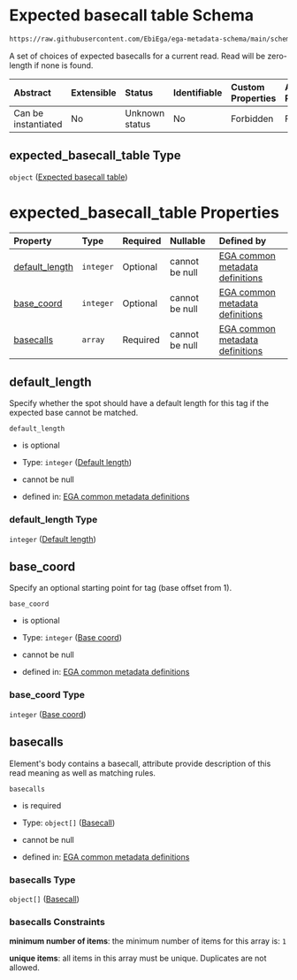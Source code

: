 # Expected basecall table Schema

```txt
https://raw.githubusercontent.com/EbiEga/ega-metadata-schema/main/schemas/EGA.common-definitions.json#/definitions/spot_descriptor/items/properties/read_specs/items/properties/expected_basecall_table
```

A set of choices of expected basecalls for a current read. Read will be zero-length if none is found.

| Abstract            | Extensible | Status         | Identifiable | Custom Properties | Additional Properties | Access Restrictions | Defined In                                                                                           |
| :------------------ | :--------- | :------------- | :----------- | :---------------- | :-------------------- | :------------------ | :--------------------------------------------------------------------------------------------------- |
| Can be instantiated | No         | Unknown status | No           | Forbidden         | Forbidden             | none                | [EGA.common-definitions.json\*](../../../schemas/EGA.common-definitions.json "open original schema") |

## expected\_basecall\_table Type

`object` ([Expected basecall table](ega-12-definitions-spot-descriptor-spot-decode-spec-properties-read-specs-read-spec-properties-expected-basecall-table.md))

# expected\_basecall\_table Properties

| Property                           | Type      | Required | Nullable       | Defined by                                                                                                                                                                                                                                                                                                                                                                                                                 |
| :--------------------------------- | :-------- | :------- | :------------- | :------------------------------------------------------------------------------------------------------------------------------------------------------------------------------------------------------------------------------------------------------------------------------------------------------------------------------------------------------------------------------------------------------------------------- |
| [default\_length](#default_length) | `integer` | Optional | cannot be null | [EGA common metadata definitions](ega-12-definitions-spot-descriptor-spot-decode-spec-properties-read-specs-read-spec-properties-expected-basecall-table-properties-default-length.md "https://raw.githubusercontent.com/EbiEga/ega-metadata-schema/main/schemas/EGA.common-definitions.json#/definitions/spot_descriptor/items/properties/read_specs/items/properties/expected_basecall_table/properties/default_length") |
| [base\_coord](#base_coord)         | `integer` | Optional | cannot be null | [EGA common metadata definitions](ega-12-definitions-spot-descriptor-spot-decode-spec-properties-read-specs-read-spec-properties-expected-basecall-table-properties-base-coord.md "https://raw.githubusercontent.com/EbiEga/ega-metadata-schema/main/schemas/EGA.common-definitions.json#/definitions/spot_descriptor/items/properties/read_specs/items/properties/expected_basecall_table/properties/base_coord")         |
| [basecalls](#basecalls)            | `array`   | Required | cannot be null | [EGA common metadata definitions](ega-12-definitions-spot-descriptor-spot-decode-spec-properties-read-specs-read-spec-properties-expected-basecall-table-properties-basecalls-array.md "https://raw.githubusercontent.com/EbiEga/ega-metadata-schema/main/schemas/EGA.common-definitions.json#/definitions/spot_descriptor/items/properties/read_specs/items/properties/expected_basecall_table/properties/basecalls")     |

## default\_length

Specify whether the spot should have a default length for this tag if the expected base cannot be matched.

`default_length`

*   is optional

*   Type: `integer` ([Default length](ega-12-definitions-spot-descriptor-spot-decode-spec-properties-read-specs-read-spec-properties-expected-basecall-table-properties-default-length.md))

*   cannot be null

*   defined in: [EGA common metadata definitions](ega-12-definitions-spot-descriptor-spot-decode-spec-properties-read-specs-read-spec-properties-expected-basecall-table-properties-default-length.md "https://raw.githubusercontent.com/EbiEga/ega-metadata-schema/main/schemas/EGA.common-definitions.json#/definitions/spot_descriptor/items/properties/read_specs/items/properties/expected_basecall_table/properties/default_length")

### default\_length Type

`integer` ([Default length](ega-12-definitions-spot-descriptor-spot-decode-spec-properties-read-specs-read-spec-properties-expected-basecall-table-properties-default-length.md))

## base\_coord

Specify an optional starting point for tag (base offset from 1).

`base_coord`

*   is optional

*   Type: `integer` ([Base coord](ega-12-definitions-spot-descriptor-spot-decode-spec-properties-read-specs-read-spec-properties-expected-basecall-table-properties-base-coord.md))

*   cannot be null

*   defined in: [EGA common metadata definitions](ega-12-definitions-spot-descriptor-spot-decode-spec-properties-read-specs-read-spec-properties-expected-basecall-table-properties-base-coord.md "https://raw.githubusercontent.com/EbiEga/ega-metadata-schema/main/schemas/EGA.common-definitions.json#/definitions/spot_descriptor/items/properties/read_specs/items/properties/expected_basecall_table/properties/base_coord")

### base\_coord Type

`integer` ([Base coord](ega-12-definitions-spot-descriptor-spot-decode-spec-properties-read-specs-read-spec-properties-expected-basecall-table-properties-base-coord.md))

## basecalls

Element's body contains a basecall, attribute provide description of this read meaning as well as matching rules.

`basecalls`

*   is required

*   Type: `object[]` ([Basecall](ega-12-definitions-spot-descriptor-spot-decode-spec-properties-read-specs-read-spec-properties-expected-basecall-table-properties-basecalls-array-basecall.md))

*   cannot be null

*   defined in: [EGA common metadata definitions](ega-12-definitions-spot-descriptor-spot-decode-spec-properties-read-specs-read-spec-properties-expected-basecall-table-properties-basecalls-array.md "https://raw.githubusercontent.com/EbiEga/ega-metadata-schema/main/schemas/EGA.common-definitions.json#/definitions/spot_descriptor/items/properties/read_specs/items/properties/expected_basecall_table/properties/basecalls")

### basecalls Type

`object[]` ([Basecall](ega-12-definitions-spot-descriptor-spot-decode-spec-properties-read-specs-read-spec-properties-expected-basecall-table-properties-basecalls-array-basecall.md))

### basecalls Constraints

**minimum number of items**: the minimum number of items for this array is: `1`

**unique items**: all items in this array must be unique. Duplicates are not allowed.

